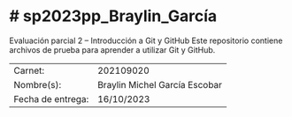 # # sp2023pp_Braylin_García
Evaluación parcial 2 – Introducción a Git y GitHub
Este repositorio contiene archivos de prueba para aprender a utilizar Git y GitHub.
<table>
    <tr>
        <td>Carnet:</td>
        <td>202109020</td>
    </tr>
    <tr>
        <td>Nombre(s):</td>
        <td>Braylin Michel García Escobar</td>
    </tr>
    <tr>
        <td>Fecha de entrega:</td>
        <td>16/10/2023</td>
    </tr>
</table>
